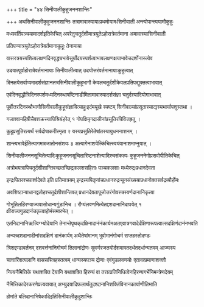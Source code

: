 +++
title = "४४ सिनीवालीकुहूजननशान्तिः"

+++
अथसिनीवालीकुहूजननशान्तिः तत्रामावास्यायाःप्रथमोयामःसिनीवाली अन्त्योपान्त्ययामौकुहूः

मध्यवर्तिपञ्चयामादर्शइतिकेचित् अपरेतुचतुर्दशीमात्रयुतेऽहोरात्रेवर्तमाना अमावास्यासिनीवाली

प्रतिपन्मात्रयुतेऽहोरात्रेवर्तमानाकुहूः तेनामाया

वासरत्रयस्पशित्वलक्षणदिनवृद्ध्यभावेसूर्योदयस्पर्शत्वाभावलक्षणक्षयाभावेचदर्शोनास्त्येव

उदयात्पूर्वाहोरात्रेवर्तमानायाः सिनीवालीत्वात् उदयोत्तरंवर्तमानायाःकुहुत्वात्

दिनक्षयेसर्वाप्यमादर्शसंज्ञानतत्रसिनीवालीकुहूभागौ केवलचतुर्दशीकेवलप्रतिपद्युक्तत्वाभावात्

एवंदिनवृद्धौत्रिदिनस्पर्शमध्यदिनस्थाषष्टिनाडीमितामावास्यादर्शसंज्ञा चतुर्दश्यादियोगाभावात्

पूर्वोत्तरदिनस्थौभागौसिनीवालीकुहूसंज्ञावित्याहुःइदंमयूखे स्पष्टम् सिनीवाल्यांप्रसूतास्याद्यस्यभार्यापशुस्तथा ।

गजाश्वामहिषीचैवशक्रस्यापिश्रियंहरेत् १ गोपक्षिमृगदासीनांप्रसूतिरपिवित्तह्रतू ।

कुहूप्रसूतिरत्यर्थं सर्वदोषाकरीस्मृता २ यस्यप्रसुतिरेतेषांतस्यायुधननाशनम् ।

शान्त्यभावेईतित्यागमत्रजातोनसंशयः ३ अत्यागेनाशयेत्किंचित्स्वयंवानाशमाप्नुयात् ।

सिनीवालीजननसूचितेत्यादिःकुहूजननसूचितारिष्टनाशेत्यादिश्चसंकल्पः कुहूजननेगोप्रसवोपीतिकेचित्

अत्रोभयत्रापिचतुर्दशीशान्तिवच्छतच्छिद्रकलशसहिताः पञ्चकलशाः मध्येरुद्रःप्रधानदेवता

इन्द्रःपितरश्चपार्श्वदेवते इति प्रतिमात्रयम् इन्द्रस्यपितृणांचप्रधानरुद्रन्यूनसंख्ययाप्रधानोक्तसर्वद्रव्यौर्होमः

अवशिष्टान्वाधानद्वतोहश्चतुर्दशीशान्तिवत् प्रधानदेवतापूजोत्तरंगोवस्त्रस्वर्णदानानिकृत्वा

गोभूतिलहिरण्याज्यवासोधान्यगुंडानिच । रौप्यंलवणमित्येतद्दशदानानिदापयेत् १ क्षीराज्यगुडदानंचकृत्वाहोमंसमारभेत् ।

एतनिदानानिऋत्विग्भ्योदेयानि तेनान्तेपृथक्‌दक्षिनादानंनंकार्यमअतएवात्रगवादेर्दक्षिणारूपत्वात्सदक्षिणंदानंनभवति

अन्यत्र्दशदानादीनांसदक्षिणं दानंकार्यम् अथैतेषांमानम् भुवोमानंगोचर्म सप्तहस्तोदण्डः

त्रिशद्दण्डावर्तनम् दशवर्त्तनानिगोचर्म तिलानांद्रोणः सुवर्णरजतयोर्दशमाषतदर्धतदर्धान्यतमम् आज्यस्य

चत्वारिंशत्पलानि वाससस्त्रिहस्तत्वम् धान्यस्यपञ्च द्रोणाः एवंगुडलवणयोः एतावत्प्रमाणाशक्तौ

नित्यनैमित्तिके यथाशक्ति देयानि यथाशक्ति हिरण्यं वा तत्तत्प्रतिनिधित्वेनहिरण्यगर्भेनिमन्त्रेणदेयम्

नैमित्तिकादेरकरणेप्रत्यवायात् अभ्युदयादिफलार्थंतुदश्दानानिशक्तिंविनानकार्याणीतिभाति

होमांते बलिदानाभिषेकादिइतिसिनीवालीकुहूशान्तिः

